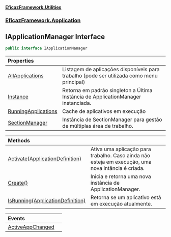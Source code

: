 #### [EficazFramework.Utilities](EficazFrameworkUtilities.md 'EficazFramework Utilities')
### [EficazFramework.Application](EficazFrameworkUtilities.md#EficazFramework.Application 'EficazFramework.Application')

## IApplicationManager Interface

```csharp
public interface IApplicationManager
```

| Properties | |
| :--- | :--- |
| [AllApplications](EficazFramework.Application/IApplicationManager/AllApplications.md 'EficazFramework.Application.IApplicationManager.AllApplications') | Listagem de aplicações disponíveis para trabalho (pode ser utilizada como menu principal) |
| [Instance](EficazFramework.Application/IApplicationManager/Instance.md 'EficazFramework.Application.IApplicationManager.Instance') | Retorna em padrão singleton a Última Instância de ApplicationManager instanciada. |
| [RunningApplications](EficazFramework.Application/IApplicationManager/RunningApplications.md 'EficazFramework.Application.IApplicationManager.RunningApplications') | Cache de aplicativos em execução |
| [SectionManager](EficazFramework.Application/IApplicationManager/SectionManager.md 'EficazFramework.Application.IApplicationManager.SectionManager') | Instância de SectionManager para gestão de múltiplas área de trabalho. |

| Methods | |
| :--- | :--- |
| [Activate(ApplicationDefinition)](EficazFramework.Application/IApplicationManager/Activate(ApplicationDefinition).md 'EficazFramework.Application.IApplicationManager.Activate(EficazFramework.Application.ApplicationDefinition)') | Ativa uma aplicação para trabalho. Caso ainda não esteja em execução, uma nova intância é criada. |
| [Create()](EficazFramework.Application/IApplicationManager/Create().md 'EficazFramework.Application.IApplicationManager.Create()') | Inicia e retorna uma nova instância de ApplicationManager. |
| [IsRunning(ApplicationDefinition)](EficazFramework.Application/IApplicationManager/IsRunning(ApplicationDefinition).md 'EficazFramework.Application.IApplicationManager.IsRunning(EficazFramework.Application.ApplicationDefinition)') | Retorna se um aplicativo está em execução atualmente. |

| Events | |
| :--- | :--- |
| [ActiveAppChanged](EficazFramework.Application/IApplicationManager/ActiveAppChanged.md 'EficazFramework.Application.IApplicationManager.ActiveAppChanged') | |
